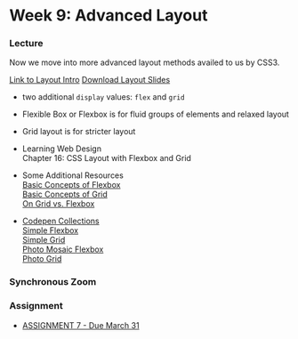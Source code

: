 # Week 9: Advanced Layout

### Lecture

Now we move into more advanced layout methods availed to us by CSS3.

[Link to Layout Intro](https://nyu.zoom.us/rec/play/HLGPu_OKtH42XQA1z1kEx-6IhBIeLPCHthJmcCOd8JAOEXkKneAqx_tWbwI_GuW1x3WaOoYwznxV92lp.WKWnjCp16kSe8iSV)
[Download Layout Slides](https://onetimeuser.github.io/intro-web-comp-principles/week-9/week9.pdf)

- two additional `display` values: `flex` and `grid`
- Flexible Box or Flexbox is for fluid groups of elements and relaxed layout
- Grid layout is for stricter layout

- Learning Web Design\
    Chapter 16: CSS Layout with Flexbox and Grid

- Some Additional Resources\
    [Basic Concepts of Flexbox](https://developer.mozilla.org/en-US/docs/Web/CSS/CSS_Flexible_Box_Layout/Basic_Concepts_of_Flexbox)\
    [Basic Concepts of Grid](https://developer.mozilla.org/en-US/docs/Web/CSS/CSS_Grid_Layout/Basic_Concepts_of_Grid_Layout)\
    [On Grid vs. Flexbox](https://developer.mozilla.org/en-US/docs/Web/CSS/CSS_Grid_Layout/Relationship_of_Grid_Layout#grid_and_flexbox)

- [Codepen Collections](https://codepen.io/collection/DBgroK)\
    [Simple Flexbox](https://codepen.io/onetimeuser/pen/dyNXqzp)\
    [Simple Grid](https://codepen.io/onetimeuser/pen/OJWXoOQ)\
    [Photo Mosaic Flexbox](https://codepen.io/onetimeuser/pen/KKaMBBZ)\
    [Photo Grid](https://codepen.io/onetimeuser/pen/JjEKeMx)

### Synchronous Zoom


### Assignment

- [ASSIGNMENT 7 - Due March 31](/assignments/assignment-6/)
